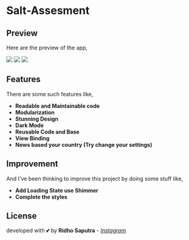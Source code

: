 # Salt-Assesment

## Preview
Here are the preview of the app,

![](https://i.ibb.co/YWbXFM1/Screenshot-20230217-101702.png)
![](https://i.ibb.co/ysbsHrR/Screenshot-20230217-101923.png)
![](https://i.ibb.co/F3ZM0DG/Screenshot-20230217-101934.png)

## Features
There are some such features like,

- **Readable and Maintainable code**
- **Modularization**
- **Stunning Design**
- **Dark Mode**
- **Reusable Code and Base**
- **View Binding**
- **News based your country (Try change your settings)**

## Improvement
And I've been thinking to improve this project by doing some stuff like,
- **Add Loading State use Shimmer**
- **Complete the styles**

## License
developed with 💕 by **Ridho Saputra** - *[Instagram](https://instagram.com/mridhosap)*

